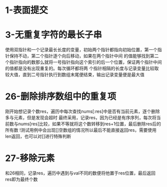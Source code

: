 # 1-表面提交
# 3-无重复字符的最长子串
  使用双指针和一个记录最长长度的变量，初始两个指针都指向初始位置，第一个指针保持不动，第二个指针逐个向后移动，如果在两个指针中间
  的值能够找到第二个指针指向的数那么就将一号指针指向这个索引的后一个位置，保证两个指针中间的值都是没有出现重复的。每次循环都将两
  个指针相隔的长度与记录变量比较取较大值，直到二号指针执行到数组末尾便结束，输出记录变量便是最大值

# 26-删除排序数组中的重复项
  刚开始想记录个数res，遍历中每次查找nums[:res]中是否有当前元素，逐个删除多与元素，但是发现会超时
  最终采用，记录res，因为已经是有序序列，每次将当前数与nums[res]比较，如果不等就将这个数转移到res+1位置，最后删除res后的所有数
  !测试用例中会出现[]空数组的情况所以最后不能直接返回res，需要使用len返回，也可以对[]进行特殊判断
  
# 27-移除元素
  和26相同，记录res，遍历中遇到与val不同的数便将他置于res位置，最后返回res即为最终个数
